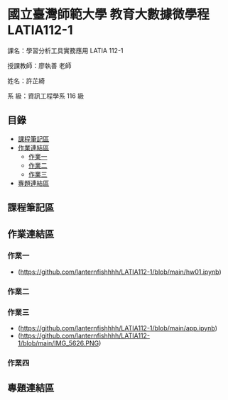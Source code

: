 # 國立臺灣師範大學 教育大數據微學程 LATIA112-1
課名：學習分析工具實務應用 LATIA 112-1

授課教師：廖執善 老師

姓名：許芷綺

系    級：資訊工程學系 116 級 <br>
## 目錄
+ [課程筆記區](#課程筆記區)
+ [作業連結區](#作業連結區)
  + [作業一](#作業一)
  + [作業二](#作業二)
  + [作業三](#作業三)
+ [專題連結區](#專題連結區)

## 課程筆記區
## 作業連結區
### 作業一
- (https://github.com/lanternfishhhh/LATIA112-1/blob/main/hw01.ipynb)
### 作業二
### 作業三
- (https://github.com/lanternfishhhh/LATIA112-1/blob/main/app.ipynb)
- (https://github.com/lanternfishhhh/LATIA112-1/blob/main/IMG_5626.PNG)
### 作業四
## 專題連結區

